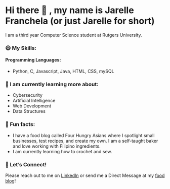 # Hi there 👋 , my name is Jarelle Franchela (or just Jarelle for short)

I am a third year Computer Science student at Rutgers University.

###  😄   My Skills:
#### Programming Languages: 
- Python, C, Javascript, Java, HTML, CSS, mySQL

###  🌻  I am currently learning more about:
- Cybersecurity
- Artificial Intelligence
- Web Development
- Data Structures

###  🍠  Fun facts:
- I have a food blog called Four Hungry Asians where I spotlight small businesses, test recipes, and create my own. I am a self-taught baker and love working with Filipino ingredients. 
- I am currently learning how to crochet and sew.

###  💌  Let’s Connect!
Please reach out to me on <a href="https://www.linkedin.com/in/jarelleboac/">LinkedIn</a> or send me a Direct Message at my <a href="https://www.instagram.com/fourhungryasians/?hl=en">food blog</a>!

